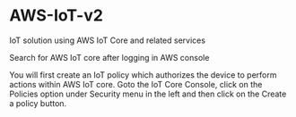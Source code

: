# AWS-IoT-v2

IoT solution using AWS IoT Core and related services

Search for AWS IoT core after logging in AWS console

You will first create an IoT policy which authorizes the device to perform actions within AWS IoT core. Goto the IoT Core Console, click on the Policies option under Security menu in the left and then click on the Create a policy button.

